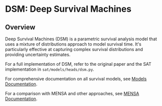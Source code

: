 # DSM: Deep Survival Machines

## Overview

Deep Survival Machines (DSM) is a parametric survival analysis model that uses a mixture of distributions approach to model survival time. It's particularly effective at capturing complex survival distributions and providing uncertainty estimates.

For a full implementation of DSM, refer to the original paper and the SAT implementation in `sat/models/heads/dsm.py`.

For comprehensive documentation on all survival models, see [Models Documentation](models.md).

For a comparison with MENSA and other approaches, see [MENSA Documentation](mensa.md).